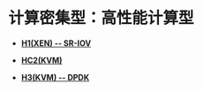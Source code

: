 # 计算密集型：高性能计算型<a name="ZH-CN_TOPIC_0114103990"></a>

-   **[H1\(XEN\) -- SR-IOV](H1(XEN)----SR-IOV.md)**  

-   **[HC2\(KVM\)](HC2(KVM).md)**  

-   **[H3\(KVM\) -- DPDK](H3(KVM)----DPDK.md)**  



